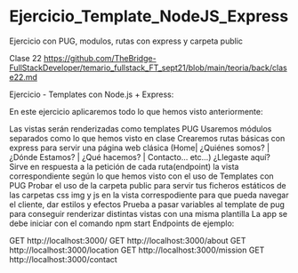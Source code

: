# Ejercicio_Template_NodeJS_Express
Ejercicio con PUG, modulos, rutas con express y carpeta public

Clase 22 
https://github.com/TheBridge-FullStackDeveloper/temario_fullstack_FT_sept21/blob/main/teoria/back/clase22.md

Ejercicio - Templates con Node.js + Express:

En este ejercicio aplicaremos todo lo que hemos visto anteriormente:

Las vistas serán renderizadas como templates PUG
Usaremos módulos separados como lo que hemos visto en clase
Crearemos rutas básicas con express para servir una página web clásica (Home| ¿Quiénes somos? | ¿Dónde Estamos? | ¿Qué hacemos? | Contacto... etc...)
¿Llegaste aquí? Sirve en respuesta a la petición de cada ruta(endpoint) la vista correspondiente según lo que hemos visto con el uso de Templates con PUG
Probar el uso de la carpeta public para servir tus ficheros estáticos de las carpetas css img y js en la vista correspodiente para que pueda navegar el cliente, dar estilos y efectos
Prueba a pasar variables al template de pug para conseguir renderizar distintas vistas con una misma plantilla
La app se debe iniciar con el comando npm start
Endpoints de ejemplo:

GET http://localhost:3000/
GET http://localhost:3000/about
GET http://localhost:3000/location
GET http://localhost:3000/mission
GET http://localhost:3000/contact

